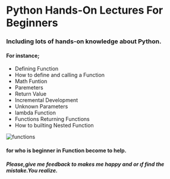 # Python Hands-On Lectures For Beginners

### Including lots of hands-on knowledge about Python.
#### For instance;

* Defining Function
* How to define and calling a Function
* Math Funtion
* Paremeters
* Return Value
* Incremental Development
* Unknown Parameters
* lambda Function
* Functions Returning Functions
* How to builting Nested Function



![functions](https://file:///C:/Users/user202/Desktop/istockphoto-851584660-612x612.webp)



#### for who is beginner in Function become to help.

##### Please,give me feedback to makes me happy and or ıf find the mistake.You realize.

















